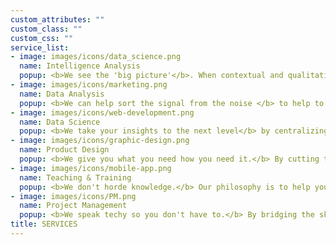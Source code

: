 ```yaml
---
custom_attributes: ""
custom_class: ""
custom_css: ""
service_list:
- image: images/icons/data_science.png
  name: Intelligence Analysis
  popup: <b>We see the 'big picture'</b>. When contextual and qualitative information is all you have we provide reliable, actionable assessments that reduce uncertainty and subjectivity.  
- image: images/icons/marketing.png
  name: Data Analysis
  popup: <b>We can help sort the signal from the noise </b> to help to make the most of your quantitative information producing reliable and statistically valid insights that jump start data-led decision-making.
- image: images/icons/web-development.png
  name: Data Science
  popup: <b>We take your insights to the next level</b> by centralizing, combining and construing sophisticated algorithmic models to provide new and innovative solutions to sticky or wicked problems.
- image: images/icons/graphic-design.png
  name: Product Design
  popup: <b>We give you what you need how you need it.</b> By cutting the complexity and delivering tailored products designed around your needs and questions in any format from reports to dashboard, widgets to apps.
- image: images/icons/mobile-app.png
  name: Teaching & Training
  popup: <b>We don't horde knowledge.</b> Our philosophy is to help you do what we do so you're empowered to carry on work into the future, ensuring business continuity and reinforcing your own organisational learning.
- image: images/icons/PM.png
  name: Project Management
  popup: <b>We speak techy so you don't have to.</b> By bridging the skills sets of your organisation we can unlock collaborations and benefits that were previously hidden, translating your unique needs into internally driven solutions or helping to get what you need while speaking plain English.
title: SERVICES
---
```

